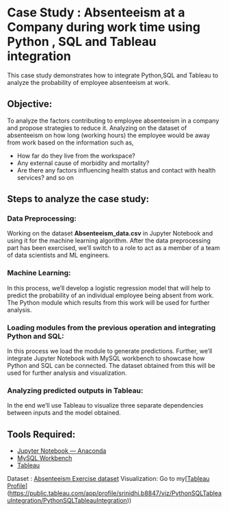 # Case Study : Absenteeism at a Company during work time using Python , SQL and Tableau integration

This case study demonstrates how to integrate Python,SQL and Tableau to analyze the probability of employee absenteeism at work.

## Objective:
To analyze the factors contributing to employee absenteeism in a company and propose strategies to reduce it.
Analyzing on the dataset of absenteeism on how long (working hours) the employee would be away from work based on the information such as,
- How far do they live from the workspace?
- Any external cause of morbidity and mortality?
- Are there any factors influencing health status and contact with health services? and so on 

## Steps to analyze the case study:

### Data Preprocessing:
Working on the dataset **Absenteeism_data.csv** in Jupyter Notebook and using it for the machine learning algorithm. After the data preprocessing part has been exercised, we’ll switch to a role to act as a member of a team of data scientists and ML engineers.

### Machine Learning: 
In this process, we’ll develop a logistic regression model that will help to  predict the probability of an individual employee being absent from work. The Python module which results from this work will be used for further analysis.

### Loading modules from the previous operation and integrating Python and SQL: 
In this process we load the module to generate predictions. Further, we’ll integrate Jupyter Notebook with MySQL workbench to showcase how Python and SQL can be connected. The dataset obtained from this will be used for further analysis and visualization.

### Analyzing predicted outputs in Tableau: 
In the end we’ll use Tableau to visualize three separate dependencies between inputs and the model obtained.

## Tools Required:
- [Jupyter Notebook — Anaconda](https://www.anaconda.com/download)
- [MySQL Workbench](https://www.mysql.com/products/workbench/)
- [Tableau](https://www.tableau.com/products/public/download)

Dataset : 
[Absenteeism Exercise dataset](https://drive.google.com/file/d/1dEffFrcZ-nOf3AAsvenPnda0h_oFbKoo/view?usp=sharing)
Visualization: 
Go to my[[Tableau Profile](https://public.tableau.com/app/profile/srinidhi.b8847)](https://public.tableau.com/app/profile/srinidhi.b8847/viz/PythonSQLTableauIntegration/PythonSQLTableauIntegration))
